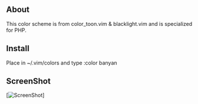 ## About

This color scheme is from color_toon.vim & blacklight.vim and is specialized for PHP.

## Install

Place in ~/.vim/colors and type :color banyan

## ScreenShot

[![ScreenShot](http://gyazo.com/c1760b60ea3f46e8fccd559f4aba2267.png)]
